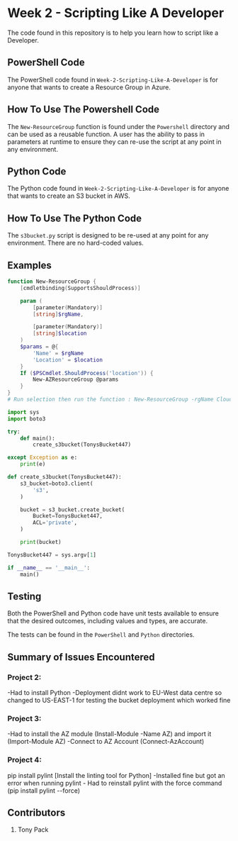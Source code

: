 # Week 2 - Scripting Like A Developer

The code found in this repository is to help you learn how to script like a Developer.

## PowerShell Code

The PowerShell code found in `Week-2-Scripting-Like-A-Developer` is for anyone that wants to create a Resource Group in Azure.

## How To Use The Powershell Code

The `New-ResourceGroup` function is found under the `Powershell` directory and can be used as a reusable function. A user has the ability to pass in parameters at runtime to ensure they can re-use the script at any point in any environment.

## Python Code

The Python code found in `Week-2-Scripting-Like-A-Developer` is for anyone that wants to create an S3 bucket in AWS.

## How To Use The Python Code

The `s3bucket.py` script is designed to be re-used at any point for any environment. There are no hard-coded values.

## Examples

```Powershell
function New-ResourceGroup {
    [cmdletbinding(SupportsShouldProcess)]

    param (
        [parameter(Mandatory)]
        [string]$rgName,

        [parameter(Mandatory)]
        [string]$location
    )
    $params = @{
        'Name' = $rgName
        'Location' = $location
    }
    If ($PSCmdlet.ShouldProcess('location')) {
        New-AZResourceGroup @params
    }
}
# Run selection then run the function : New-ResourceGroup -rgName CloudSkillsTest -location UKSouth
```

```Python
import sys
import boto3

try:
    def main():
        create_s3bucket(TonysBucket447)

except Exception as e:
    print(e)

def create_s3bucket(TonysBucket447):
    s3_bucket=boto3.client(
        's3',
    )

    bucket = s3_bucket.create_bucket(
        Bucket=TonysBucket447,
        ACL='private',
    )

    print(bucket)

TonysBucket447 = sys.argv[1]

if __name__ == '__main__':
    main()

```

## Testing

Both the PowerShell and Python code have unit tests available to ensure that the desired outcomes, including values and types, are accurate.

The tests can be found in the `PowerShell` and `Python` directories.

## Summary of Issues Encountered

### Project 2:
-Had to install Python
-Deployment didnt work to EU-West data centre so changed to US-EAST-1 for testing the bucket deployment which worked fine

### Project 3:
-Had to install the AZ module (Install-Module -Name AZ) and import it (Import-Module AZ)
-Connect to AZ Account (Connect-AzAccount)

### Project 4:
pip install pylint [Install the linting tool for Python]
-Installed fine but got an error when running pylint
    - Had to reinstall pylint with the force command (pip install pylint --force)

## Contributors

1. Tony Pack
